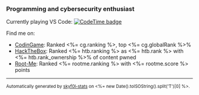 ### Programming and cybersecurity enthusiast

Currently playing VS Code: [![CodeTime badge](https://img.shields.io/endpoint?style=social&url=https%3A%2F%2Fapi.codetime.dev%2Fshield%3Fid%3D4291%26project%3D%26in%3D31536000000)](https://codetime.dev)

Find me on:

- [CodinGame](https://www.codingame.com/profile/15e936698224022d7f672e70c884b7489242353): Ranked <%= cg.ranking %>, top <%= cg.globalRank %>%
- [HackTheBox](https://app.hackthebox.com/profile/444974): Ranked <%= htb.ranking %> as <%= htb.rank %> with <%= htb.rank_ownership %>% of content pwned
- [Root-Me](https://www.root-me.org/skyf0l): Ranked <%= rootme.ranking %> with <%= rootme.score %> points

---

<sup>Automatically generated by [skyf0l-stats](https://github.com/skyf0l/skyf0l-stats) on <%= new Date().toISOString().split('T')[0] %>.</sup>
